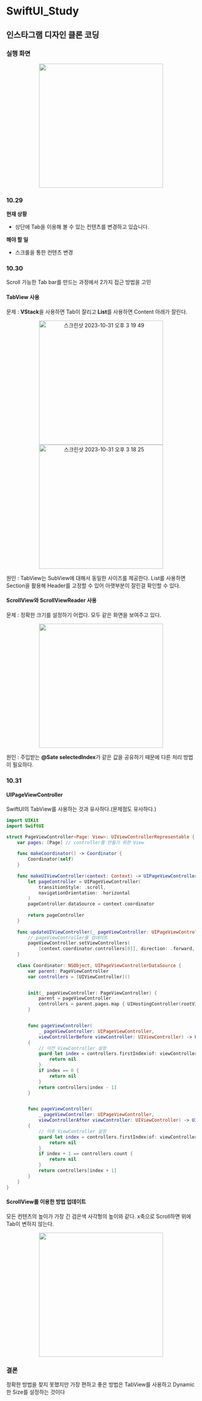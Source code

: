 # SwiftUI_Study
## 인스타그램 디자인 클론 코딩

### 실행 화면
<p align="center">
    <img src="https://github.com/Hugh-github/SwiftUI_Study/assets/102569735/f04771fe-f583-4668-8608-c94a5a2aa5f2" height="330">
</p>

### 10.29
**현재 상황**
- 상단에 Tab을 이용해 볼 수 있는 컨텐츠를 변경하고 있습니다.

**해야 할 일**
- 스크롤을 통한 컨텐츠 변경

### 10.30
Scroll 가능한 Tab bar를 만드는 과정에서 2가지 접근 방법을 고민
#### TabView 사용

문제 : **VStack**을 사용하면 Tab이 잘리고 **List**를 사용하면 Content 아래가 잘린다.
<p align="center">
    <img height="330" alt="스크린샷 2023-10-31 오후 3 19 49" src="https://github.com/Hugh-github/SwiftUI_Study/assets/102569735/efedfed6-282c-4654-9c33-cba3343fa368">
    <img height="330" alt="스크린샷 2023-10-31 오후 3 18 25" src="https://github.com/Hugh-github/SwiftUI_Study/assets/102569735/002f8ffc-2b21-4c6c-860c-a561eb4c5d9f">
</p>

원인 : TabView는 SubView에 대해서 동일한 사이즈를 제공한다. List를 사용하면 Section을 활용해 Header를 고정할 수 있어 아랫부분이 잘린걸 확인할 수 있다.

#### ScrollView와 ScrollViewReader 사용
문제 : 정확한 크기를 설정하기 어렵다. 모두 같은 화면을 보여주고 있다.

<p align="center">
    <img src="https://github.com/Hugh-github/SwiftUI_Study/assets/102569735/987d543a-c4e2-476c-8a7a-276a832f96bf" height="330">
</p>

원인 : 주입받는 **@Sate selectedIndex**가 같은 값을 공유하기 때문에 다른 처리 방법이 필요하다.


### 10.31
#### UIPageViewController
SwiftUI의 TabView를 사용하는 것과 유사하다.(문제점도 유사하다.)

```swift
import UIKit
import SwiftUI

struct PageViewController<Page: View>: UIViewControllerRepresentable {
    var pages: [Page] // controller를 만들기 위한 View
    
    func makeCoordinator() -> Coordinator {
        Coordinator(self)
    }
    
    func makeUIViewController(context: Context) -> UIPageViewController {
        let pageController = UIPageViewController(
            transitionStyle: .scroll,
            navigationOrientation: .horizontal
        )
        pageController.dataSource = context.coordinator
        
        return pageController
    }
    
    func updateUIViewController(_ pageViewController: UIPageViewController, context: Context) {
        // pageViewController를 업데이트
        pageViewController.setViewControllers(
            [context.coordinator.controllers[0]], direction: .forward, animated: true)
    }
    
    class Coordinator: NSObject, UIPageViewControllerDataSource {
        var parent: PageViewController
        var controllers = [UIViewController]()


        init(_ pageViewController: PageViewController) {
            parent = pageViewController
            controllers = parent.pages.map { UIHostingController(rootView: $0) }
        }


        func pageViewController(
            _ pageViewController: UIPageViewController,
            viewControllerBefore viewController: UIViewController) -> UIViewController?
        {
            // 이전 ViewController 설정
            guard let index = controllers.firstIndex(of: viewController) else {
                return nil
            }
            if index == 0 {
                return nil
            }
            return controllers[index - 1]
        }


        func pageViewController(
            _ pageViewController: UIPageViewController,
            viewControllerAfter viewController: UIViewController) -> UIViewController?
        {
            // 이후 ViewController 설정
            guard let index = controllers.firstIndex(of: viewController) else {
                return nil
            }
            if index + 1 == controllers.count {
                return nil
            }
            return controllers[index + 1]
        }
    }
}
```
#### ScrollView를 이용한 방법 업데이트
모든 컨텐츠의 높이가 가장 긴 검은색 사각형의 높이와 같다. x축으로 Scroll하면 위에 Tab이 변하지 않는다.
<p align="center">
    <img src="https://github.com/Hugh-github/SwiftUI_Study/assets/102569735/b7cca176-6442-4552-b268-163a3bf6937f" height="330">
</p>

### 결론
정확한 방법을 찾지 못했지만 가장 편하고 좋은 방법은 TabView를 사용하고 Dynamic한 Size를 설정하는 것이다


